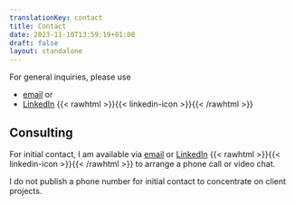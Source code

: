 ```yaml
---
translationKey: contact
title: Contact
date: 2023-11-10T13:59:19+01:00
draft: false
layout: standalone
---
```


For general inquiries, please use
- [email](mailto:kontakt@dmalo.de) or
- [LinkedIn](https://www.linkedin.com/in/dmalolepszy) {{< rawhtml >}}<a href="https://www.linkedin.com/in/dmalolepszy" style="text-decoration: none">{{< linkedin-icon >}}</a>{{< /rawhtml >}}

## Consulting

For initial contact, I am available via [email](mailto:kontakt@dmalo.de) or [LinkedIn](https://www.linkedin.com/in/dmalolepszy) {{< rawhtml >}}<a href="https://www.linkedin.com/in/dmalolepszy" style="text-decoration: none">{{< linkedin-icon >}}</a>{{< /rawhtml >}} to arrange a phone call or video chat.

I do not publish a phone number for initial contact to concentrate on client projects.
